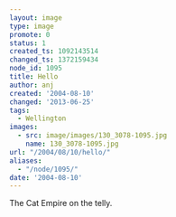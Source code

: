 ```yaml
---
layout: image
type: image
promote: 0
status: 1
created_ts: 1092143514
changed_ts: 1372159434
node_id: 1095
title: Hello
author: anj
created: '2004-08-10'
changed: '2013-06-25'
tags:
  - Wellington
images:
  - src: image/images/130_3078-1095.jpg
    name: 130_3078-1095.jpg
url: "/2004/08/10/hello/"
aliases:
  - "/node/1095/"
date: '2004-08-10'
---
```

The Cat Empire on the telly.
